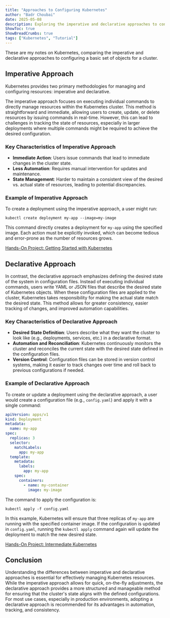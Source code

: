 ```yaml
---
title: "Approaches to Configuring Kubernetes"
author: "Badr Choubai"
date: 2025-05-08
description: Exploring the imperative and declarative approaches to configuring k8s.
ShowToc: true
ShowBreadCrumbs: true
tags: ["Kubernetes", "Tutorial"]
---
```


These are my notes on Kubernetes, comparing the imperative and declarative approaches to configuring a basic set of objects for a cluster.

## Imperative Approach

Kubernetes provides two primary methodologies for managing and configuring resources: imperative and declarative.

The imperative approach focuses on executing individual commands to directly manage resources within the Kubernetes
cluster. This method is straightforward and immediate, allowing users to create, update, or delete resources by issuing
commands in real-time. However, this can lead to challenges in tracking the state of resources, especially in larger
deployments where multiple commands might be required to achieve the desired configuration.

### Key Characteristics of Imperative Approach

- **Immediate Action**: Users issue commands that lead to immediate changes in the cluster state.
- **Less Automation**: Requires manual intervention for updates and maintenance.
- **State Management**: Harder to maintain a consistent view of the desired vs. actual state of resources, leading to
  potential discrepancies.

### Example of Imperative Approach

To create a deployment using the imperative approach, a user might run:

```shell
kubectl create deployment my-app --image=my-image
```

This command directly creates a deployment for `my-app` using the specified image. Each action must be explicitly
invoked, which can become tedious and error-prone as the number of resources grows.

[Hands-On Project: Getting Started with Kubernetes](https://github.com/BadrChoubai/docker-kubernetes-course/blob/main/Kubernetes/projects/01-first-deployment/README.md)

## Declarative Approach

In contrast, the declarative approach emphasizes defining the desired state of the system in configuration files.
Instead of executing individual commands, users write YAML or JSON files that describe the desired state of Kubernetes
objects. When these configuration files are applied to the cluster, Kubernetes takes responsibility for making the
actual state match the desired state. This method allows for greater consistency, easier tracking of changes, and
improved automation capabilities.

### Key Characteristics of Declarative Approach

- **Desired State Definition**: Users describe what they want the cluster to look like (e.g., deployments, services,
  etc.) in a declarative format.
- **Automation and Reconciliation**: Kubernetes continuously monitors the cluster and reconciles the current state with
  the desired state defined in the configuration files.
- **Version Control**: Configuration files can be stored in version control systems, making it easier to track changes
  over time and roll back to previous configurations if needed.

### Example of Declarative Approach

To create or update a deployment using the declarative approach, a user would create a configuration file (e.g.,
`config.yaml`) and apply it with a single command:

```yaml
apiVersion: apps/v1
kind: Deployment
metadata:
  name: my-app
spec:
  replicas: 3
  selector:
    matchLabels:
      app: my-app
  template:
    metadata:
      labels:
        app: my-app
    spec:
      containers:
        - name: my-container
          image: my-image
```

The command to apply the configuration is:

```shell
kubectl apply -f config.yaml
```

In this example, Kubernetes will ensure that three replicas of `my-app` are running with the specified container image.
If the configuration is updated in `config.yaml`, running the `kubectl apply` command again will update the deployment
to match the new desired state.

[Hands-On Project: Intermediate Kubernetes](https://github.com/BadrChoubai/docker-kubernetes-course/blob/main/Kubernetes/projects/02-declarative-composition/README.md)

## Conclusion

Understanding the differences between imperative and declarative approaches is essential for effectively managing
Kubernetes resources. While the imperative approach allows for quick, on-the-fly adjustments, the declarative approach
provides a more structured and manageable method for ensuring that the cluster's state aligns with the defined
configurations. For most use cases, especially in production environments, adopting a declarative approach is
recommended for its advantages in automation, tracking, and consistency.


